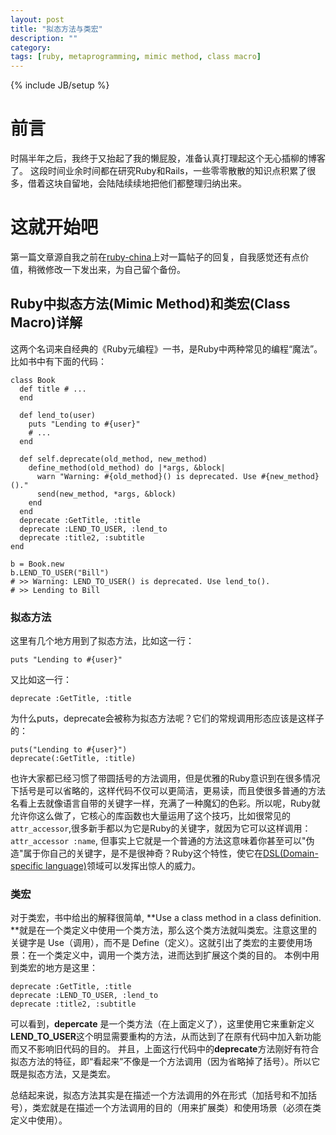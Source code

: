 ```yaml
---
layout: post
title: "拟态方法与类宏"
description: ""
category: 
tags: [ruby, metaprogramming, mimic method, class macro]
---
```

{% include JB/setup %}

# 前言
时隔半年之后，我终于又抬起了我的懒屁股，准备认真打理起这个无心插柳的博客了。 这段时间业余时间都在研究Ruby和Rails，一些零零散散的知识点积累了很多，借着这块自留地，会陆陆续续地把他们都整理归纳出来。

# 这就开始吧

第一篇文章源自我之前在[ruby-china](www.ruby-china.org)上对一篇帖子的回复，自我感觉还有点价值，稍微修改一下发出来，为自己留个备份。

## Ruby中拟态方法(Mimic Method)和类宏(Class Macro)详解

这两个名词来自经典的《Ruby元编程》一书，是Ruby中两种常见的编程“魔法”。比如书中有下面的代码：

    class Book
      def title # ...
      end
    
      def lend_to(user)
        puts "Lending to #{user}"
        # ...
      end
    
      def self.deprecate(old_method, new_method)
        define_method(old_method) do |*args, &block|
          warn "Warning: #{old_method}() is deprecated. Use #{new_method}()."
          send(new_method, *args, &block)
        end
      end
      deprecate :GetTitle, :title
      deprecate :LEND_TO_USER, :lend_to
      deprecate :title2, :subtitle
    end
    
    b = Book.new 
    b.LEND_TO_USER("Bill")
    # >> Warning: LEND_TO_USER() is deprecated. Use lend_to().
    # >> Lending to Bill

### 拟态方法
这里有几个地方用到了拟态方法，比如这一行：

    puts "Lending to #{user}"
又比如这一行：

    deprecate :GetTitle, :title

为什么puts，deprecate会被称为拟态方法呢？它们的常规调用形态应该是这样子的：

    puts("Lending to #{user}")
    deprecate(:GetTitle, :title)
也许大家都已经习惯了带圆括号的方法调用，但是优雅的Ruby意识到在很多情况下括号是可以省略的，这样代码不仅可以更简洁，更易读，而且使很多普通的方法名看上去就像语言自带的关键字一样，充满了一种魔幻的色彩。所以呢，Ruby就允许你这么做了，它核心的库函数也大量运用了这个技巧，比如很常见的`attr_accessor`,很多新手都以为它是Ruby的关键字，就因为它可以这样调用：`attr_accessor :name`, 但事实上它就是一个普通的方法这意味着你甚至可以"伪造"属于你自己的关键字，是不是很神奇？Ruby这个特性，使它在[DSL(Domain-specific language)](http://en.wikipedia.org/wiki/Domain-specific_language)领域可以发挥出惊人的威力。

### 类宏

对于类宏，书中给出的解释很简单,  **Use a class method in a class definition. **就是在一个类定义中使用一个类方法，那么这个类方法就叫类宏。注意这里的关键字是 Use（调用），而不是 Define（定义）。这就引出了类宏的主要使用场景：在一个类定义中，调用一个类方法，进而达到扩展这个类的目的。 本例中用到类宏的地方是这里：

    deprecate :GetTitle, :title
    deprecate :LEND_TO_USER, :lend_to
    deprecate :title2, :subtitle

可以看到，**depercate** 是一个类方法（在上面定义了），这里使用它来重新定义**LEND\_TO_USER**这个明显需要重构的方法，从而达到了在原有代码中加入新功能而又不影响旧代码的目的。
并且，上面这行代码中的**deprecate**方法刚好有符合拟态方法的特征，即“看起来”不像是一个方法调用（因为省略掉了括号）。所以它既是拟态方法，又是类宏。

总结起来说，拟态方法其实是在描述一个方法调用的外在形式（加括号和不加括号），类宏就是在描述一个方法调用的目的（用来扩展类）和使用场景（必须在类定义中使用）。



